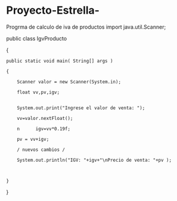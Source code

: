 # Proyecto-Estrella-
Progrma de calculo de iva de productos 
import java.util.Scanner;

public class IgvProducto

{

    public static void main( String[] args )

    {

        Scanner valor = new Scanner(System.in);

        float vv,pv,igv;

       
        System.out.print("Ingrese el valor de venta: ");

        vv=valor.nextFloat();

        n      igv=vv*0.19f;

        pv = vv+igv;

        / nuevos cambios /

        System.out.println("IGV: "+igv+"\nPrecio de venta: "+pv );

        
 
    }

}
